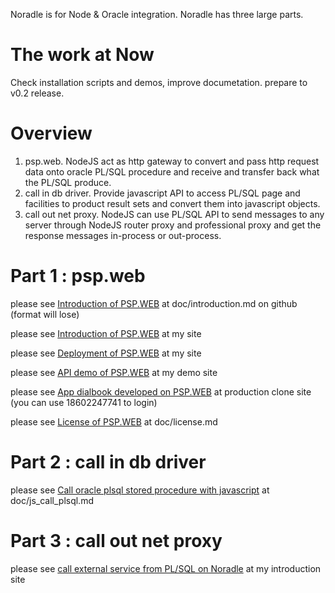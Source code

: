 Noradle is for Node & Oracle integration. Noradle has three large parts.


The work at Now
==========

  Check installation scripts and demos, improve documetation. prepare to v0.2 release.

Overview
==========

1. psp.web. NodeJS act as http gateway to convert and pass http request data onto oracle PL/SQL procedure and receive and transfer back what the PL/SQL produce.
2. call in db driver. Provide javascript API to access PL/SQL page and facilities to product result sets and convert them into javascript objects.
3. call out net proxy. NodeJS can use PL/SQL API to send messages to any server through NodeJS router proxy and professional proxy and get the response messages in-process or out-process.

Part 1 : psp.web
==========

please see [Introduction of PSP.WEB](psp.web/blob/master/doc/introduction.md) at doc/introduction.md on github (format will lose)

please see [Introduction of PSP.WEB](http://static-test.noradle.com/doc/introduction.html) at my site

please see [Deployment of PSP.WEB](http://static-test.noradle.com/doc/deployment.html) at my site

please see [API demo of PSP.WEB](http://qht-test.noradle.com/demo) at my demo site

please see [App dialbook developed on PSP.WEB](http://qht-test.noradle.com/com) at production clone site (you can use 18602247741 to login)

please see [License of PSP.WEB](http://static-test.noradle.com/doc/license.html) at doc/license.md




Part 2 : call in db driver
======

please see [Call oracle plsql stored procedure with javascript](http://static-test.noradle.com/doc/js_call_plsql.html) at doc/js_call_plsql.md

Part 3 : call out net proxy
======

please see [call external service from PL/SQL on Noradle](http://static-test.noradle.com/doc/direct_call_out.html) at
my introduction site